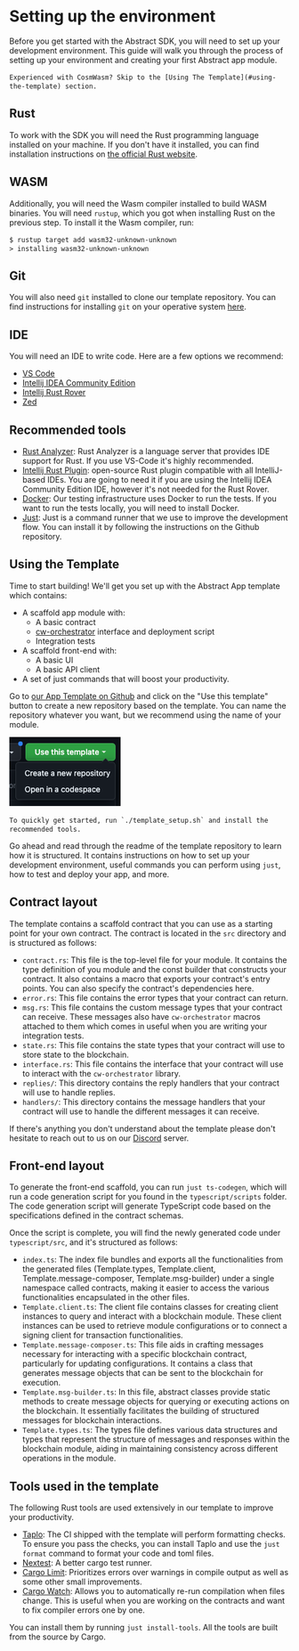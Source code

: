 # Setting up the environment

Before you get started with the Abstract SDK, you will need to set up your development environment. This guide will walk
you through the process of setting up your environment and creating your first Abstract app module.

```admonish info
Experienced with CosmWasm? Skip to the [Using The Template](#using-the-template) section.
```

## Rust

To work with the SDK you will need the Rust programming language installed on your
machine. If you don't have it installed, you can find installation instructions
on <a href="https://www.rust-lang.org/tools/install" target="_blank">the official Rust website</a>.

## WASM

Additionally, you will need the Wasm compiler installed to build WASM binaries. You will need `rustup`, which you got
when installing Rust on the previous step. To install it the Wasm compiler, run:

```shell
$ rustup target add wasm32-unknown-unknown
> installing wasm32-unknown-unknown
```

## Git

You will also need `git` installed to clone our template repository. You can find instructions for installing `git` on
your operative system <a href="https://git-scm.com/book/en/v2/Getting-Started-Installing-Git" target="_blank">here</a>.

## IDE

You will need an IDE to write code. Here are a few options we recommend:

- <a href="https://code.visualstudio.com/" target="_blank">VS Code</a>
- <a href="https://www.jetbrains.com/idea/download/" target="_blank">Intellij IDEA Community Edition</a>
- <a href="https://www.jetbrains.com/rust/" target="_blank">Intellij Rust Rover</a>
- <a href="https://zed.dev/" target="_blank">Zed</a>

## Recommended tools

- <a href="https://marketplace.visualstudio.com/items?itemName=rust-lang.rust-analyzer" target="_blank">Rust
  Analyzer</a>: Rust
  Analyzer is a language server that provides IDE support for Rust. If you use VS-Code it's highly recommended.
- <a href="https://plugins.jetbrains.com/plugin/8182-rust" target="_blank">Intellij Rust Plugin</a>: open-source Rust
  plugin compatible with all IntelliJ-based IDEs. You are going to need it if you are using the Intellij IDEA Community
  Edition IDE, however it's not needed for the Rust Rover.
- <a href="https://docs.docker.com/desktop/" target="_blank">Docker</a>: Our testing infrastructure uses Docker to run
  the tests. If you want to run the tests locally, you will
  need to install Docker.
- <a href="https://github.com/casey/just#installation" target="_blank">Just</a>: Just is a command runner that we use to
  improve the development flow. You can install it by following the
  instructions on the Github repository.

## Using the Template

Time to start building! We'll get you set up with the Abstract App template which contains:

- A scaffold app module with:
    - A basic contract
    - [cw-orchestrator](../1_products/1_cw_orchestrator.md) interface and deployment script
    - Integration tests
- A scaffold front-end with:
    - A basic UI
    - A basic API client
- A set of just commands that will boost your productivity.

Go to <a href="https://github.com/AbstractSDK/app-template" target="_blank">our App Template on Github</a> and click on
the "Use this template" button to create a new repository based on the template. You can name the repository whatever
you want, but we recommend using the name of your module.

![](../resources/get_started/use-this-template.webp)

```admonish success
To quickly get started, run `./template_setup.sh` and install the recommended tools.
```

Go ahead and read through the readme of the template repository to learn how it is structured. It contains instructions
on how to set up your
development environment, useful commands you can perform using `just`, how to test and deploy your app, and more.

## Contract layout

The template contains a scaffold contract that you can use as a starting point for your own contract. The contract is
located in the `src` directory and is structured as follows:

- `contract.rs`: This file is the top-level file for your module. It contains the type definition of you module and the
  const builder that constructs your contract. It also contains a macro that exports your contract's entry points. You
  can also specify the contract's dependencies here.
- `error.rs`: This file contains the error types that your contract can return.
- `msg.rs`: This file contains the custom message types that your contract can receive. These messages also
  have `cw-orchestrator` macros attached to them which comes in useful when you are writing your integration tests.
- `state.rs`: This file contains the state types that your contract will use to store state to the blockchain.
- `interface.rs`: This file contains the interface that your contract will use to interact with the `cw-orchestrator`
  library.
- `replies/`: This directory contains the reply handlers that your contract will use to handle replies.
- `handlers/`: This directory contains the message handlers that your contract will use to handle the different messages
  it can receive.

If there's anything you don't understand about the template please don't hesitate to reach out to us on
our <a href="https://discord.com/invite/uch3Tq3aym" target="_blank">Discord</a> server.

## Front-end layout

To generate the front-end scaffold, you can run `just ts-codegen`, which will run a code generation script for you found
in the `typescript/scripts` folder. The code generation script will generate TypeScript code based on the specifications
defined in the contract schemas.

Once the script is complete, you will find the newly generated code under `typescript/src`, and it's structured as
follows:

- `index.ts`: The index file bundles and exports all the functionalities from the generated files (Template.types,
  Template.client, Template.message-composer, Template.msg-builder) under a single namespace called contracts, making it
  easier to access the various functionalities encapsulated in the other files.
- `Template.client.ts`: The client file contains classes for creating client instances to query and interact with a
  blockchain module. These client instances can be used to retrieve module configurations or to connect a signing client
  for transaction functionalities.
- `Template.message-composer.ts`: This file aids in crafting messages necessary for interacting with a specific
  blockchain contract, particularly for updating configurations. It contains a class that generates message objects that
  can be sent to the blockchain for execution.
- `Template.msg-builder.ts`: In this file, abstract classes provide static methods to create message objects for
  querying or executing actions on the blockchain. It essentially facilitates the building of structured messages for
  blockchain interactions.
- `Template.types.ts`: The types file defines various data structures and types that represent the structure of messages
  and responses within the blockchain module, aiding in maintaining consistency across different operations in the
  module.

## Tools used in the template

The following Rust tools are used extensively in our template to improve your productivity.

- <a href="https://taplo.tamasfe.dev/cli/installation/cargo.html" target="_blank">Taplo</a>: The CI shipped with the
  template will perform formatting checks. To ensure you pass the checks, you can install Taplo and use
  the `just format` command to format your code and toml files.
- <a href="https://nexte.st/index.html" target="_blank">Nextest</a>: A better cargo test runner.
- <a href="https://github.com/alopatindev/cargo-limit" target="_blank">Cargo Limit</a>: Prioritizes errors over warnings
  in compile output as well as some other small improvements.
- <a href="https://crates.io/crates/cargo-watch" target="_blank">Cargo Watch</a>: Allows you to automatically re-run
  compilation when files change. This is useful when you are working on the contracts and want to fix compiler errors
  one by one.

You can install them by running `just install-tools`. All the tools are built from the source by Cargo.
